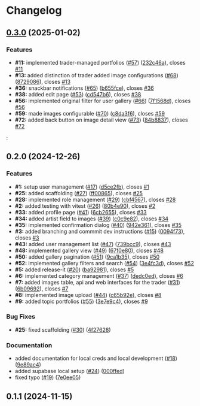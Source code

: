 # Changelog

## [0.3.0](https://github.com/NickLammerskitten/software-engineering/compare/0.2.0...0.3.0) (2025-01-02)

### Features

* **#11:** implemented trader-managed portfolios ([#57](https://github.com/NickLammerskitten/software-engineering/issues/57)) ([232c46a](https://github.com/NickLammerskitten/software-engineering/commit/232c46a37fcf4824430f61fe0e997a0f5ef06584)), closes [#11](https://github.com/NickLammerskitten/software-engineering/issues/11)
* **#13:** added distinction of trader added image configurations ([#68](https://github.com/NickLammerskitten/software-engineering/issues/68)) ([8729086](https://github.com/NickLammerskitten/software-engineering/commit/87290863e4e489c9d417dedb2f6d67f834b9d79e)), closes [#13](https://github.com/NickLammerskitten/software-engineering/issues/13)
* **#36:** snackbar notifications ([#65](https://github.com/NickLammerskitten/software-engineering/issues/65)) ([b655fce](https://github.com/NickLammerskitten/software-engineering/commit/b655fce12219400036b785a1d2ea87a09e32f87a)), closes [#36](https://github.com/NickLammerskitten/software-engineering/issues/36)
* **#38:** added edit page ([#53](https://github.com/NickLammerskitten/software-engineering/issues/53)) ([cd547b6](https://github.com/NickLammerskitten/software-engineering/commit/cd547b604ec450bf771e6cc6e1621ecc646f71e5)), closes [#38](https://github.com/NickLammerskitten/software-engineering/issues/38)
* **#56:** implemented original filter for user gallery ([#66](https://github.com/NickLammerskitten/software-engineering/issues/66)) ([7f1568d](https://github.com/NickLammerskitten/software-engineering/commit/7f1568dcbb2a6b481613839b3d9cd569c3cd0714)), closes [#56](https://github.com/NickLammerskitten/software-engineering/issues/56)
* **#59:** made images configurable ([#70](https://github.com/NickLammerskitten/software-engineering/issues/70)) ([c8da3f6](https://github.com/NickLammerskitten/software-engineering/commit/c8da3f6fc8df522150869ebb54886b9acf574f26)), closes [#59](https://github.com/NickLammerskitten/software-engineering/issues/59)
* **#72:** added back button on image detail view ([#73](https://github.com/NickLammerskitten/software-engineering/issues/73)) ([84b8837](https://github.com/NickLammerskitten/software-engineering/commit/84b883724b69f102afe1e673043cf350b299784e)), closes [#72](https://github.com/NickLammerskitten/software-engineering/issues/72)

:

## 0.2.0 (2024-12-26)

### Features

* **#1:** setup user management ([#17](https://github.com/NickLammerskitten/software-engineering/issues/17)) ([d5ce2fb](https://github.com/NickLammerskitten/software-engineering/commit/d5ce2fb43d2a57979c86078a2bed34a49f2eb736)), closes [#1](https://github.com/NickLammerskitten/software-engineering/issues/1)
* **#25:** added scaffolding ([#27](https://github.com/NickLammerskitten/software-engineering/issues/27)) ([ff00865](https://github.com/NickLammerskitten/software-engineering/commit/ff00865e388a880a4a7be1f9f08a8354e2ebaacd)), closes [#25](https://github.com/NickLammerskitten/software-engineering/issues/25)
* **#28:** implemented role management ([#29](https://github.com/NickLammerskitten/software-engineering/issues/29)) ([cbf4567](https://github.com/NickLammerskitten/software-engineering/commit/cbf4567b7d97745f1dd44e059bab8ebfff8512f5)), closes [#28](https://github.com/NickLammerskitten/software-engineering/issues/28)
* **#2:** added testing with vitest ([#26](https://github.com/NickLammerskitten/software-engineering/issues/26)) ([80b4e90](https://github.com/NickLammerskitten/software-engineering/commit/80b4e90ef35aacf51033a0b5b6290f49216a65d3)), closes [#2](https://github.com/NickLammerskitten/software-engineering/issues/2)
* **#33:** added profile page ([#41](https://github.com/NickLammerskitten/software-engineering/issues/41)) ([6cb2655](https://github.com/NickLammerskitten/software-engineering/commit/6cb2655c1d3b559af3d333c35cef3d07e55988d0)), closes [#33](https://github.com/NickLammerskitten/software-engineering/issues/33)
* **#34:** added artist field to images ([#39](https://github.com/NickLammerskitten/software-engineering/issues/39)) ([c0c9e82](https://github.com/NickLammerskitten/software-engineering/commit/c0c9e82d2094f5799a97f12fb348c03d227db566)), closes [#34](https://github.com/NickLammerskitten/software-engineering/issues/34)
* **#35:** implemented confirmation dialog ([#40](https://github.com/NickLammerskitten/software-engineering/issues/40)) ([942e361](https://github.com/NickLammerskitten/software-engineering/commit/942e3612eab037e94101b977a814c1f159433b9a)), closes [#35](https://github.com/NickLammerskitten/software-engineering/issues/35)
* **#3:** added branching and commmit dev instructions ([#15](https://github.com/NickLammerskitten/software-engineering/issues/15)) ([0094f73](https://github.com/NickLammerskitten/software-engineering/commit/0094f737b0602f7e025625857fd7c3a80402af49)), closes [#3](https://github.com/NickLammerskitten/software-engineering/issues/3)
* **#43:** added user management list ([#47](https://github.com/NickLammerskitten/software-engineering/issues/47)) ([739bcc9](https://github.com/NickLammerskitten/software-engineering/commit/739bcc966bdac3a4f1a404e8a7c8952a79c530ea)), closes [#43](https://github.com/NickLammerskitten/software-engineering/issues/43)
* **#48:** implemented gallery view ([#49](https://github.com/NickLammerskitten/software-engineering/issues/49)) ([67f0e80](https://github.com/NickLammerskitten/software-engineering/commit/67f0e804bf91eb99b32543cca73845013ad4a5de)), closes [#48](https://github.com/NickLammerskitten/software-engineering/issues/48)
* **#50:** added gallery pagination ([#51](https://github.com/NickLammerskitten/software-engineering/issues/51)) ([9ca1b35](https://github.com/NickLammerskitten/software-engineering/commit/9ca1b35e6784b934d02364241b9762b2a73075a6)), closes [#50](https://github.com/NickLammerskitten/software-engineering/issues/50)
* **#52:** implemented gallery filters and search ([#54](https://github.com/NickLammerskitten/software-engineering/issues/54)) ([3e4fc3d](https://github.com/NickLammerskitten/software-engineering/commit/3e4fc3dbd06332bad6a1109c693f4b1001ece975)), closes [#52](https://github.com/NickLammerskitten/software-engineering/issues/52)
* **#5:** added release-it ([#20](https://github.com/NickLammerskitten/software-engineering/issues/20)) ([ba92981](https://github.com/NickLammerskitten/software-engineering/commit/ba92981534637ed9aaac20381a06d987d264ec3e)), closes [#5](https://github.com/NickLammerskitten/software-engineering/issues/5)
* **#6:** implemented category management ([#37](https://github.com/NickLammerskitten/software-engineering/issues/37)) ([dedc0ed](https://github.com/NickLammerskitten/software-engineering/commit/dedc0ed6d0e7f91c2bb90eea4793e2dff9c21c6e)), closes [#6](https://github.com/NickLammerskitten/software-engineering/issues/6)
* **#7:** added images table, api and web interfaces for the trader ([#31](https://github.com/NickLammerskitten/software-engineering/issues/31)) ([6b09692](https://github.com/NickLammerskitten/software-engineering/commit/6b09692100fa2b1307d98b66ca14bb9258a16d28)), closes [#7](https://github.com/NickLammerskitten/software-engineering/issues/7)
* **#8:** implemented image upload ([#44](https://github.com/NickLammerskitten/software-engineering/issues/44)) ([c65b92e](https://github.com/NickLammerskitten/software-engineering/commit/c65b92e532fb5abfb0c23911afb716803c67e003)), closes [#8](https://github.com/NickLammerskitten/software-engineering/issues/8)
* **#9:** added topic portfolios ([#55](https://github.com/NickLammerskitten/software-engineering/issues/55)) ([3e7e9c4](https://github.com/NickLammerskitten/software-engineering/commit/3e7e9c4ef7e22c105bb20dcce1fa9961c4915a19)), closes [#9](https://github.com/NickLammerskitten/software-engineering/issues/9)

### Bug Fixes

* **#25:** fixed scaffolding ([#30](https://github.com/NickLammerskitten/software-engineering/issues/30)) ([4f27628](https://github.com/NickLammerskitten/software-engineering/commit/4f276284d36206291aef9a61b19d6d8d05e6a9ab))

### Documentation

* added documentation for local creds and local development ([#18](https://github.com/NickLammerskitten/software-engineering/issues/18)) ([9e89ac4](https://github.com/NickLammerskitten/software-engineering/commit/9e89ac4f672282228bd1161cd1923d9068691610))
* added supabase local setup ([#24](https://github.com/NickLammerskitten/software-engineering/issues/24)) ([000ffed](https://github.com/NickLammerskitten/software-engineering/commit/000ffedac405397eb72201521611b9fe405e0e6c))
* fixed typo ([#19](https://github.com/NickLammerskitten/software-engineering/issues/19)) ([7e0ee05](https://github.com/NickLammerskitten/software-engineering/commit/7e0ee059fc65d09a63dbb4d544d6922e18d3ed01))

## 0.1.1 (2024-11-15)
